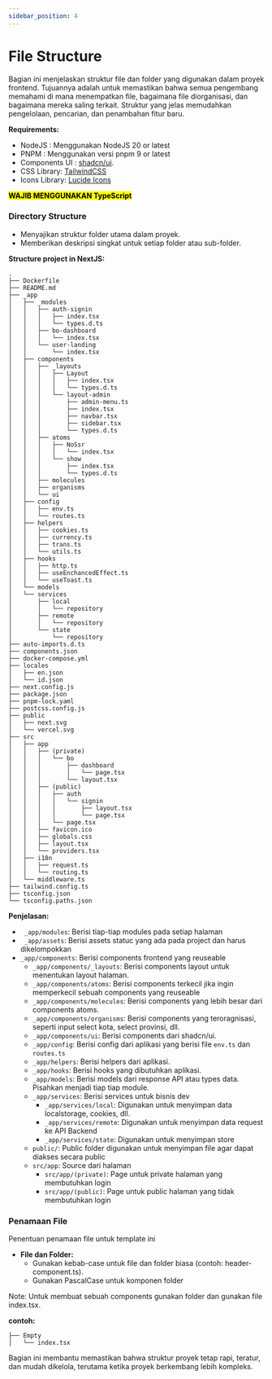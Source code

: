 ```yaml
---
sidebar_position: 4
---
```

# File Structure

Bagian ini menjelaskan struktur file dan folder yang digunakan dalam proyek frontend. Tujuannya adalah untuk memastikan bahwa semua pengembang memahami di mana menempatkan file, bagaimana file diorganisasi, dan bagaimana mereka saling terkait. Struktur yang jelas memudahkan pengelolaan, pencarian, dan penambahan fitur baru.

**Requirements:**
- NodeJS : Menggunakan NodeJS 20 or latest
- PNPM : Menggunakan versi pnpm 9 or latest
- Components UI : [shadcn/ui](https://ui.shadcn.com/). 
- CSS Library: [TailwindCSS](https://tailwindcss.com/docs/installation)
- Icons Library: [Lucide Icons](https://lucide.dev/icons/)

<mark>**WAJIB MENGGUNAKAN TypeScript**</mark>

### Directory Structure

- Menyajikan struktur folder utama dalam proyek.
- Memberikan deskripsi singkat untuk setiap folder atau sub-folder.

**Structure project in NextJS:**
```plaintext
.
├── Dockerfile
├── README.md
├── _app
│   ├── _modules
│   │   ├── auth-signin
│   │   │   ├── index.tsx
│   │   │   └── types.d.ts
│   │   ├── bo-dashboard
│   │   │   └── index.tsx
│   │   └── user-landing
│   │       └── index.tsx
│   ├── components
│   │   ├── _layouts
│   │   │   ├── Layout
│   │   │   │   ├── index.tsx
│   │   │   │   └── types.d.ts
│   │   │   └── layout-admin
│   │   │       ├── admin-menu.ts
│   │   │       ├── index.tsx
│   │   │       ├── navbar.tsx
│   │   │       ├── sidebar.tsx
│   │   │       └── types.d.ts
│   │   ├── atoms
│   │   │   ├── NoSsr
│   │   │   │   └── index.tsx
│   │   │   └── show
│   │   │       ├── index.tsx
│   │   │       └── types.d.ts
│   │   ├── molecules
│   │   ├── organisms
│   │   └── ui
│   ├── config
│   │   ├── env.ts
│   │   └── routes.ts
│   ├── helpers
│   │   ├── cookies.ts
│   │   ├── currency.ts
│   │   ├── trans.ts
│   │   └── utils.ts
│   ├── hooks
│   │   ├── http.ts
│   │   ├── useEnchancedEffect.ts
│   │   └── useToast.ts
│   └── models
│   └── services
│       ├── local
│       │   └── repository
│       ├── remote
│       │   └── repository
│       └── state
│           └── repository
├── auto-imports.d.ts
├── components.json
├── docker-compose.yml
├── locales
│   ├── en.json
│   └── id.json
├── next.config.js
├── package.json
├── pnpm-lock.yaml
├── postcss.config.js
├── public
│   ├── next.svg
│   └── vercel.svg
├── src
│   ├── app
│   │   ├── (private)
│   │   │   └── bo
│   │   │       ├── dashboard
│   │   │       │   └── page.tsx
│   │   │       └── layout.tsx
│   │   ├── (public)
│   │   │   ├── auth
│   │   │   │   └── signin
│   │   │   │       ├── layout.tsx
│   │   │   │       └── page.tsx
│   │   │   └── page.tsx
│   │   ├── favicon.ico
│   │   ├── globals.css
│   │   ├── layout.tsx
│   │   └── providers.tsx
│   ├── i18n
│   │   ├── request.ts
│   │   └── routing.ts
│   └── middleware.ts
├── tailwind.config.ts
├── tsconfig.json
└── tsconfig.paths.json
```

**Penjelasan:**

- `` _app/modules``: Berisi tiap-tiap modules pada setiap halaman
- `` _app/assets``: Berisi assets statuc yang ada pada project dan harus dikelompokkan
- ``_app/components``: Berisi components frontend yang reuseable
  - ``_app/components/_layouts``: Berisi components layout untuk menentukan layout halaman.
  - ``_app/components/atoms``: Berisi components terkecil jika ingin memperkecil sebuah components yang reuseable
  - ``_app/components/molecules``: Berisi components yang lebih besar dari components atoms.
  - ``_app/components/organisms``: Berisi components yang teroragnisasi, seperti input select kota, select provinsi, dll.
  - ``_app/components/ui``: Berisi components dari shadcn/ui.
  - ``_app/config``: Berisi config dari aplikasi yang berisi file ``env.ts`` dan ``routes.ts``
  - ``_app/helpers``: Berisi helpers dari aplikasi.
  - ``_app/hooks``: Berisi hooks yang dibutuhkan aplikasi.
  - ``_app/models``: Berisi models dari response API atau types data. Pisahkan menjadi tiap tiap module.
  - ``_app/services``: Berisi services untuk bisnis dev
    - ``_app/services/local``: Digunakan untuk menyimpan data localstorage, cookies, dll.
    - ``_app/services/remote``: Digunakan untuk menyimpan data request ke API Backend
    - ``_app/services/state``: Digunakan untuk menyimpan store
  - ``public/``: Public folder digunakan untuk menyimpan file agar dapat diakses secara public
  - ``src/app``: Source dari halaman
    - ``src/app/(private)``: Page untuk private halaman yang membutuhkan login
    - ``src/app/(public)``: Page untuk public halaman yang tidak membutuhkan login

### Penamaan File

Penentuan penamaan file untuk template ini

- **File dan Folder:**
  - Gunakan kebab-case untuk file dan folder biasa (contoh: header-component.ts).
  - Gunakan PascalCase untuk komponen folder

Note: Untuk membuat sebuah components gunakan folder dan gunakan file index.tsx.

**contoh:**
```
├── Empty
│   └── index.tsx
```

Bagian ini membantu memastikan bahwa struktur proyek tetap rapi, teratur, dan mudah dikelola, terutama ketika proyek berkembang lebih kompleks.

